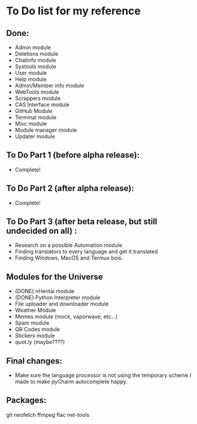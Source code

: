 # To Do list for my reference

## Done:
 - Admin module
 - Deletions module
 - Chatinfo module
 - Systools module
 - User module
 - Help module
 - Admin/Member info module
 - WebTools module
 - Scrappers module
 - CAS Interface module
 - GitHub Module
 - Terminal module
 - Misc module
 - Module manager module
 - Updater module

## To Do Part 1 (before alpha release):
 - Complete!

## To Do Part 2 (after alpha release):
 - Complete!

## To Do Part 3 (after beta release, but still undecided on all) :
 - Research on a possible Automation module
 - Finding translators to every language and get it translated
 - Finding Windows, MacOS and Termux bois.

## Modules for the Universe
 - (DONE) nHentai module
 - (DONE) Python Interpreter module
 - File uploader and downloader module
 - Weather Module
 - Memes module (mock, vaporwave, etc...)
 - Spam module
 - QR Codes module
 - Stickers module
 - quot.ly (maybe????)

## Final changes:
 - Make sure the language processor is not using the temporary scheme I made to make pyCharm autocomplete happy.
 
 
## Packages:
git neofetch ffmpeg flac net-tools
